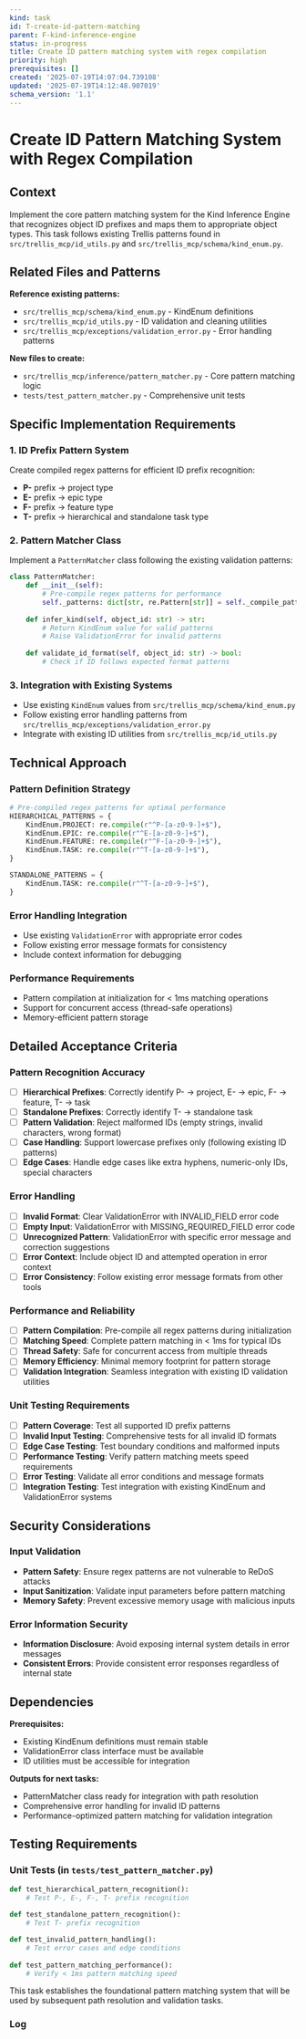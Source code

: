 ```yaml
---
kind: task
id: T-create-id-pattern-matching
parent: F-kind-inference-engine
status: in-progress
title: Create ID pattern matching system with regex compilation
priority: high
prerequisites: []
created: '2025-07-19T14:07:04.739108'
updated: '2025-07-19T14:12:48.907019'
schema_version: '1.1'
---
```

# Create ID Pattern Matching System with Regex Compilation

## Context

Implement the core pattern matching system for the Kind Inference Engine that recognizes object ID prefixes and maps them to appropriate object types. This task follows existing Trellis patterns found in `src/trellis_mcp/id_utils.py` and `src/trellis_mcp/schema/kind_enum.py`.

## Related Files and Patterns

**Reference existing patterns:**
- `src/trellis_mcp/schema/kind_enum.py` - KindEnum definitions
- `src/trellis_mcp/id_utils.py` - ID validation and cleaning utilities
- `src/trellis_mcp/exceptions/validation_error.py` - Error handling patterns

**New files to create:**
- `src/trellis_mcp/inference/pattern_matcher.py` - Core pattern matching logic
- `tests/test_pattern_matcher.py` - Comprehensive unit tests

## Specific Implementation Requirements

### 1. ID Prefix Pattern System
Create compiled regex patterns for efficient ID prefix recognition:
- **P-** prefix → project type
- **E-** prefix → epic type  
- **F-** prefix → feature type
- **T-** prefix → hierarchical and standalone task type

### 2. Pattern Matcher Class
Implement a `PatternMatcher` class following the existing validation patterns:
```python
class PatternMatcher:
    def __init__(self):
        # Pre-compile regex patterns for performance
        self._patterns: dict[str, re.Pattern[str]] = self._compile_patterns()
    
    def infer_kind(self, object_id: str) -> str:
        # Return KindEnum value for valid patterns
        # Raise ValidationError for invalid patterns
    
    def validate_id_format(self, object_id: str) -> bool:
        # Check if ID follows expected format patterns
```

### 3. Integration with Existing Systems
- Use existing `KindEnum` values from `src/trellis_mcp/schema/kind_enum.py`
- Follow existing error handling patterns from `src/trellis_mcp/exceptions/validation_error.py`
- Integrate with existing ID utilities from `src/trellis_mcp/id_utils.py`

## Technical Approach

### Pattern Definition Strategy
```python
# Pre-compiled regex patterns for optimal performance
HIERARCHICAL_PATTERNS = {
    KindEnum.PROJECT: re.compile(r"^P-[a-z0-9-]+$"),
    KindEnum.EPIC: re.compile(r"^E-[a-z0-9-]+$"), 
    KindEnum.FEATURE: re.compile(r"^F-[a-z0-9-]+$"),
    KindEnum.TASK: re.compile(r"^T-[a-z0-9-]+$"),
}

STANDALONE_PATTERNS = {
    KindEnum.TASK: re.compile(r"^T-[a-z0-9-]+$"),
}
```

### Error Handling Integration
- Use existing `ValidationError` with appropriate error codes
- Follow existing error message formats for consistency
- Include context information for debugging

### Performance Requirements
- Pattern compilation at initialization for < 1ms matching operations
- Support for concurrent access (thread-safe operations)
- Memory-efficient pattern storage

## Detailed Acceptance Criteria

### Pattern Recognition Accuracy
- [ ] **Hierarchical Prefixes**: Correctly identify P- → project, E- → epic, F- → feature, T- → task
- [ ] **Standalone Prefixes**: Correctly identify T- → standalone task  
- [ ] **Pattern Validation**: Reject malformed IDs (empty strings, invalid characters, wrong format)
- [ ] **Case Handling**: Support lowercase prefixes only (following existing ID patterns)
- [ ] **Edge Cases**: Handle edge cases like extra hyphens, numeric-only IDs, special characters

### Error Handling
- [ ] **Invalid Format**: Clear ValidationError with INVALID_FIELD error code
- [ ] **Empty Input**: ValidationError with MISSING_REQUIRED_FIELD error code
- [ ] **Unrecognized Pattern**: ValidationError with specific error message and correction suggestions
- [ ] **Error Context**: Include object ID and attempted operation in error context
- [ ] **Error Consistency**: Follow existing error message formats from other tools

### Performance and Reliability
- [ ] **Pattern Compilation**: Pre-compile all regex patterns during initialization
- [ ] **Matching Speed**: Complete pattern matching in < 1ms for typical IDs
- [ ] **Thread Safety**: Safe for concurrent access from multiple threads
- [ ] **Memory Efficiency**: Minimal memory footprint for pattern storage
- [ ] **Validation Integration**: Seamless integration with existing ID validation utilities

### Unit Testing Requirements
- [ ] **Pattern Coverage**: Test all supported ID prefix patterns
- [ ] **Invalid Input Testing**: Comprehensive tests for all invalid ID formats
- [ ] **Edge Case Testing**: Test boundary conditions and malformed inputs
- [ ] **Performance Testing**: Verify pattern matching meets speed requirements
- [ ] **Error Testing**: Validate all error conditions and message formats
- [ ] **Integration Testing**: Test integration with existing KindEnum and ValidationError systems

## Security Considerations

### Input Validation
- **Pattern Safety**: Ensure regex patterns are not vulnerable to ReDoS attacks
- **Input Sanitization**: Validate input parameters before pattern matching
- **Memory Safety**: Prevent excessive memory usage with malicious inputs

### Error Information Security
- **Information Disclosure**: Avoid exposing internal system details in error messages
- **Consistent Errors**: Provide consistent error responses regardless of internal state

## Dependencies

**Prerequisites:**
- Existing KindEnum definitions must remain stable
- ValidationError class interface must be available
- ID utilities must be accessible for integration

**Outputs for next tasks:**
- PatternMatcher class ready for integration with path resolution
- Comprehensive error handling for invalid ID patterns
- Performance-optimized pattern matching for validation integration

## Testing Requirements

### Unit Tests (in `tests/test_pattern_matcher.py`)
```python
def test_hierarchical_pattern_recognition():
    # Test P-, E-, F-, T- prefix recognition
    
def test_standalone_pattern_recognition():
    # Test T- prefix recognition

def test_invalid_pattern_handling():
    # Test error cases and edge conditions
    
def test_pattern_matching_performance():
    # Verify < 1ms pattern matching speed
```

This task establishes the foundational pattern matching system that will be used by subsequent path resolution and validation tasks.

### Log

